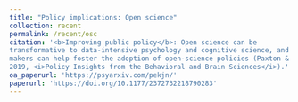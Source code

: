 ```yaml
---
title: "Policy implications: Open science"
collection: recent
permalink: /recent/osc
citation: '<b>Improving public policy</b>: Open science can be
transformative to data-intensive psychology and cognitive science, and US policy
makers can help foster the adoption of open-science policies (Paxton & Tullett,
2019, <i>Policy Insights from the Behavioral and Brain Sciences</i>).'
oa_paperurl: 'https://psyarxiv.com/pekjn/'
paperurl: 'https://doi.org/10.1177/2372732218790283'
---
```

